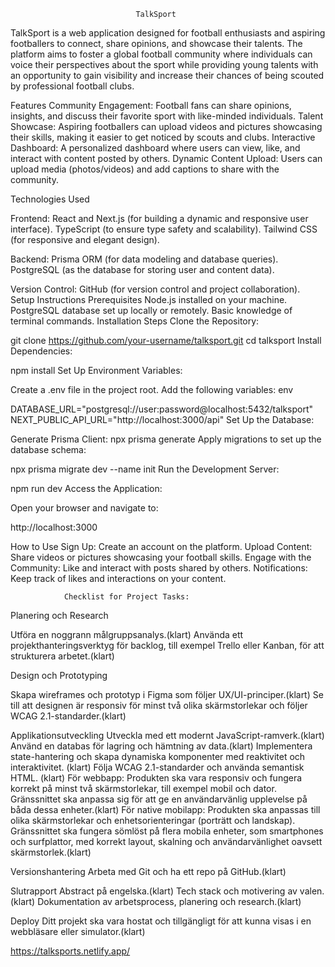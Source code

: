                                 TalkSport

TalkSport is a web application designed for football enthusiasts and aspiring footballers to connect, share opinions, and showcase their talents. The platform aims to foster a global football community where individuals can voice their perspectives about the sport while providing young talents with an opportunity to gain visibility and increase their chances of being scouted by professional football clubs.

Features
Community Engagement: Football fans can share opinions, insights, and discuss their favorite sport with like-minded individuals.
Talent Showcase: Aspiring footballers can upload videos and pictures showcasing their skills, making it easier to get noticed by scouts and clubs.
Interactive Dashboard: A personalized dashboard where users can view, like, and interact with content posted by others.
Dynamic Content Upload: Users can upload media (photos/videos) and add captions to share with the community.

Technologies Used

Frontend:
React and Next.js (for building a dynamic and responsive user interface).
TypeScript (to ensure type safety and scalability).
Tailwind CSS (for responsive and elegant design).

Backend:
Prisma ORM (for data modeling and database queries).
PostgreSQL (as the database for storing user and content data).

Version Control:
GitHub (for version control and project collaboration).
Setup Instructions
Prerequisites
Node.js installed on your machine.
PostgreSQL database set up locally or remotely.
Basic knowledge of terminal commands.
Installation Steps
Clone the Repository:



git clone https://github.com/your-username/talksport.git
cd talksport
Install Dependencies:



npm install
Set Up Environment Variables:

Create a .env file in the project root.
Add the following variables:
env

DATABASE_URL="postgresql://user:password@localhost:5432/talksport"
NEXT_PUBLIC_API_URL="http://localhost:3000/api"
Set Up the Database:

Generate Prisma Client:
npx prisma generate
Apply migrations to set up the database schema:

npx prisma migrate dev --name init
Run the Development Server:

npm run dev
Access the Application:

Open your browser and navigate to:

http://localhost:3000

How to Use
Sign Up:
Create an account on the platform.
Upload Content:
Share videos or pictures showcasing your football skills.
Engage with the Community:
Like and interact with posts shared by others.
Notifications:
Keep track of likes and interactions on your content.





                Checklist for Project Tasks:
Planering och Research
 
 Utföra en noggrann målgruppsanalys.(klart)
 Använda ett projekthanteringsverktyg för backlog, till exempel Trello eller Kanban, för att strukturera arbetet.(klart)

Design och Prototyping

 Skapa wireframes och prototyp i Figma som följer UX/UI-principer.(klart)
 Se till att designen är responsiv för minst två olika skärmstorlekar och följer WCAG 2.1-standarder.(klart)

Applikationsutveckling
 Utveckla med ett modernt JavaScript-ramverk.(klart)
 Använd en databas för lagring och hämtning av data.(klart)
 Implementera state-hantering och skapa dynamiska komponenter med reaktivitet och interaktivitet. (klart)
 Följa WCAG 2.1-standarder och använda semantisk HTML. (klart)
 För webbapp: Produkten ska vara responsiv och fungera korrekt på minst två skärmstorlekar, till exempel mobil och dator. Gränssnittet ska anpassa sig för att ge en användarvänlig upplevelse på båda dessa enheter.(klart)
 För native mobilapp: Produkten ska anpassas till olika skärmstorlekar och enhetsorienteringar (porträtt och landskap). Gränssnittet ska fungera sömlöst på flera mobila enheter, som smartphones och surfplattor, med korrekt layout, skalning och användarvänlighet oavsett skärmstorlek.(klart)

Versionshantering
 Arbeta med Git och ha ett repo på GitHub.(klart)

Slutrapport
 Abstract på engelska.(klart)
 Tech stack och motivering av valen.(klart)
 Dokumentation av arbetsprocess, planering och research.(klart)

Deploy
 Ditt projekt ska vara hostat och tillgängligt för att kunna visas i en webbläsare eller simulator.(klart)


 https://talksports.netlify.app/ 

 
